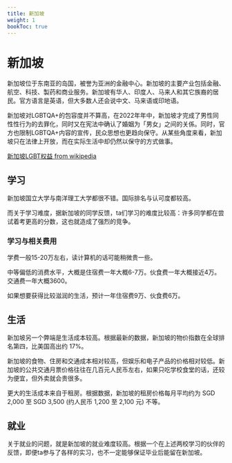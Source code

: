 ```yaml
---
title: 新加坡
weight: 1
bookToc: true
---
```


# 新加坡

新加坡位于东南亚的岛国，被誉为亚洲的金融中心。新加坡的主要产业包括金融、航空、科技、製药和商业服务。新加坡有华人、印度人、马来人和其它族裔的居民。官方语言是英语，但大多数人还会说中文、马来语或印地语。

新加坡对LGBTQA+的包容度并不算高，在2022年年中，新加坡才完成了男性同性性行为的去罪化，同时又在宪法中确认了婚姻为「男女」之间的关係。同时，官方也限制LGBTQA+内容的宣传，民众思想也更趋向保守。从某些角度来看，新加坡只在法律上开放，而在实际生活中却仍然以保守的方式做事。

[新加坡LGBT权益 from wikipedia](https://zh.wikipedia.org/zh-cn/%E6%96%B0%E5%8A%A0%E5%9D%A1LGBT%E6%9D%83%E7%9B%8A)

## 学习

新加坡国立大学与南洋理工大学都很不错。国际排名与认可度都较高。

而关于学习难度，据新加坡的同学反馈，ta们学习的难度比较高：许多同学都在尝试着考更高的分数，这也就造成了强烈的竞争。

### 学习与相关费用

学费一般15-20万左右，读计算机的话可能稍微贵一些。

中等偏低的消费水平，大概是住宿费一年大概6-7万。伙食费一年大概接近4万。交通费一年大概3600。

如果想要获得比较滋润的生活，预计一年住宿费9万、伙食费6万。

## 生活

新加坡另一个弊端是生活成本较高。根据最新的数据，新加坡的物价指数在全球排名第四，比美国高出约 17%。

新加坡的食物、住房和交通成本相对较高，但娱乐和电子产品的价格相对较低。新加坡的公共交通月票价格往往在几百元人民币左右，如果只吃学校食堂的话，还较为便宜，但外卖就会贵很多。

更大的生活成本来自于租房。根据数据，新加坡的租房价格每月平均约为 SGD 2,000 至 SGD 3,500 (约人民币 1,200 至 2,100 元) 不等。

## 就业

关于就业的问题，就是新加坡的就业难度较高。根据一个在上述两校学习的伙伴的反馈，即便ta参与了各样的实习，也不一定能够保证毕业后能留在新加坡。

